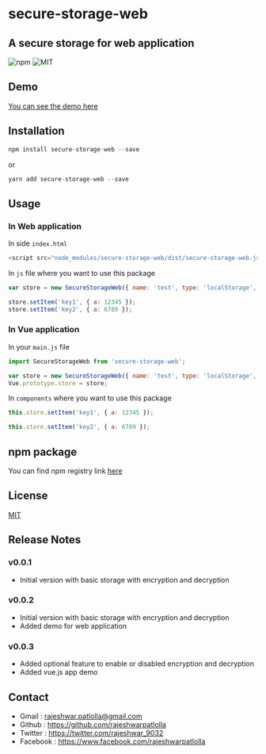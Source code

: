 # secure-storage-web

## A secure storage for web application

![npm](https://img.shields.io/npm/v/secure-storage-web?color=brightgreen&style=plastic) ![MIT](https://img.shields.io/npm/l/secure-storage-web?color=brightgreen&style=plastic)

## Demo

[You can see the demo here](https://rajeshwarpatlolla.github.io/secure-storage-web-demo/)

## Installation

```javascript
npm install secure-storage-web --save
```

or

```javascript
yarn add secure-storage-web --save
```

## Usage

### In Web application
In side `index.html`
```javascript
<script src="node_modules/secure-storage-web/dist/secure-storage-web.js"></script>
````

In `js` file where you want to use this package
```javascript
var store = new SecureStorageWeb({ name: 'test', type: 'localStorage', secretKey: 'test' });

store.setItem('key1', { a: 12345 });
store.setItem('key2', { a: 6789 });
````
### In Vue application

In your `main.js` file

```javascript
import SecureStorageWeb from 'secure-storage-web';

var store = new SecureStorageWeb({ name: 'test', type: 'localStorage', secretKey: 'test', secure: true });
Vue.prototype.store = store;
```

In `components` where you want to use this package

```javascript
this.store.setItem('key1', { a: 12345 });

this.store.setItem('key2', { a: 6789 });
```

## npm package
You can find npm registry link [here](https://www.npmjs.com/package/secure-web-storage)
## License

[MIT](https://github.com/rajeshwarpatlolla/secure-storage-web/blob/master/LICENSE.md)

## Release Notes
### v0.0.1
- Initial version with basic storage with encryption and decryption

### v0.0.2
- Initial version with basic storage with encryption and decryption
- Added demo for web application

### v0.0.3
- Added optional feature to enable or disabled encryption and decryption
- Added vue.js app demo

## Contact

- Gmail : rajeshwar.patlolla@gmail.com
- Github : https://github.com/rajeshwarpatlolla
- Twitter : https://twitter.com/rajeshwar_9032
- Facebook : https://www.facebook.com/rajeshwarpatlolla
